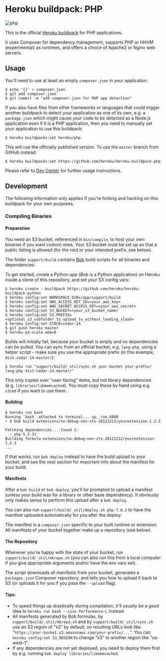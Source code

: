 # Heroku buildpack: PHP

![php](https://cloud.githubusercontent.com/assets/51578/8882982/73ea501a-3219-11e5-8f87-311e6b8a86fc.jpg)


This is the official [Heroku buildpack](http://devcenter.heroku.com/articles/buildpacks) for PHP applications.

It uses Composer for dependency management, supports PHP or HHVM (experimental) as runtimes, and offers a choice of Apache2 or Nginx web servers.

## Usage

You'll need to use at least an empty `composer.json` in your application.

    $ echo '{}' > composer.json
    $ git add composer.json
    $ git commit -m "add composer.json for PHP app detection"

If you also have files from other frameworks or languages that could trigger another buildpack to detect your application as one of its own, e.g. a `package.json` which might cause your code to be detected as a Node.js application even if it is a PHP application, then you need to manually set your application to use this buildpack:

    $ heroku buildpacks:set heroku/php

This will use the officially published version. To use the `master` branch from GitHub instead:

    $ heroku buildpacks:set https://github.com/heroku/heroku-buildpack-php

Please refer to [Dev Center](https://devcenter.heroku.com/categories/php) for further usage instructions.

## Development

The following information only applies if you're forking and hacking on this buildpack for your own purposes.

### Compiling Binaries

#### Preparation

You need an S3 bucket, referenced in `bin/compile`, to host your own binaries if you want custom ones. Your S3 bucket must be set up so that a public listing is allowed (for the root or your intended prefix, see below).

The folder `support/build` contains [Bob](http://github.com/kennethreitz/bob-builder) build scripts for all binaries and dependencies.

To get started, create a Python app (*Bob* is a Python application) on Heroku inside a clone of this repository, and set your S3 config vars:

    $ heroku create --buildpack https://github.com/heroku/heroku-buildpack-python
    $ heroku config:set WORKSPACE_DIR=/app/support/build
    $ heroku config:set AWS_ACCESS_KEY_ID=<your_aws_key>
    $ heroku config:set AWS_SECRET_ACCESS_KEY=<your_aws_secret>
    $ heroku config:set S3_BUCKET=<your_s3_bucket_name>
    $ heroku config:set S3_PREFIX=<optional_s3_subfolder_to_upload_to_without_leading_slash>
    $ heroku config:set STACK=cedar-14
    $ git push heroku master
    $ heroku ps:scale web=0

Builds will initially fail, because your bucket is empty and no dependencies can be pulled. You can sync from an official bucket, e.g. `lang-php`, using a helper script - make sure you use the appropriate prefix (in this example, `dist-cedar-14-master/`):

    $ heroku run "support/build/_util/sync.sh your-bucket your-prefix/ lang-php dist-cedar-14-master/"

This only copies over "user-facing" items, but not library dependencies (e.g. `libraries/libmemcached`). You must copy those by hand using e.g. `s3cmd` if you want to use them.

#### Building

    $ heroku run bash
    Running `bash` attached to terminal... up, run.6880
    ~ $ bob build extensions/no-debug-non-zts-20121212/yourextension-1.2.3
    
    Fetching dependencies... found 1:
      - php-5.5.31
    Building formula extensions/no-debug-non-zts-20121212/yourextension-1.2.3
    ...

If that works, run `bob deploy` instead to have the build upload to your bucket, and see the next section for important info about the manifest for your build.

#### Manifests

After a `bob build` or `bob deploy`, you'll be prompted to upload a manifest (unless your build was for a library or other base dependency). It obviously only makes sense to perform this upload after a `bob deploy`.

You can also run `support/build/_util/deploy.sh php-7.0.2` to have the manifest uploaded automatically for you after the deploy.

The manifest is a `composer.json` specific to your built runtime or extension. All manifests of your bucket together make up a repository (see below).

#### The Repository

Whenever you're happy with the state of your bucket, run `support/build/_util/mkrepo.sh` (you can also run this from a local computer if you give appropriate arguments and/or have the env vars set).

The script downloads all manifests from your bucket, generates a `packages.json` Composer repository, and tells you how to upload it back to S3 (or uploads it for you if you pass the `--upload` flag).

#### Tips:

- To speed things up drastically during compilation, it'll usually be a good idea to `heroku run bash --size Performance-L` instead.
- All manifests generated by Bob formulas, by `support/build/_util/mkrepo.sh` and by `support/build/_util/sync.sh` use an S3 region of "s3" by default, so resulting URLs look like "`https://your-bucket.s3.amazonaws.com/your-prefix/...`". You can `heroku config:set S3_REGION` to change "s3" to another region like "us-west-1".
- If any dependencies are not yet deployed, you need to deploy them first by e.g. running `bob deploy libraries/libmemcached`.
